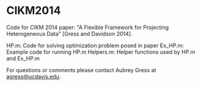 CIKM2014
========

Code for CIKM 2014 paper: "A Flexible Framework for Projecting Heterogeneous Data"
[Gress and Davidson 2014].

HP.m: Code for solving optimization problem posed in paper
Ex_HP.m: Example code for running HP.m
Helpers.m: Helper functions used by HP.m and Ex_HP.m

For questions or comments please contact Aubrey Gress at agress@ucdavis.edu.